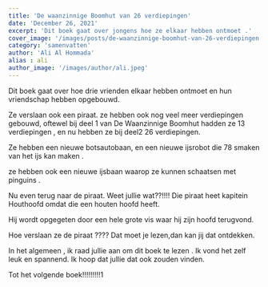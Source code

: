 ```yaml
---
title: 'De waanzinnige Boomhut van 26 verdiepingen'
date: 'December 26, 2021'
excerpt: 'Dit boek gaat over jongens hoe ze elkaar hebben ontmoet .'
cover_image: '/images/posts/de-waanzinnige-boomhut-van-26-verdiepingen.jpg'
category: 'samenvatten'
author: 'Ali Al Hommada'
alias : ali
author_image: '/images/author/ali.jpeg'
---
```


Dit boek gaat over hoe drie vrienden elkaar hebben ontmoet en hun vriendschap hebben opgebouwd.

Ze verslaan ook een piraat. ze hebben ook nog veel meer verdiepingen gebouwd, oftewel bij deel 1 van De Waanzinnige Boomhut hadden ze 13 verdiepingen , en nu hebben ze bij deel2  26 verdiepingen.

Ze hebben een nieuwe botsautobaan, en een nieuwe ijsrobot die 78 smaken  van het ijs kan maken .

ze hebben ook een nieuwe ijsbaan waarop ze kunnen schaatsen met pinguins .

Nu even terug naar de piraat. Weet jullie wat??!!!! Die piraat heet kapitein Houthoofd omdat die een houten hoofd heeft.

Hij wordt opgegeten door een hele grote vis waar hij zijn hoofd terugvond.

  Hoe verslaan ze de piraat ???? Dat moet je lezen,dan kan jij dat ontdekken.

In het algemeen , ik raad jullie aan om dit boek te lezen . Ik vond het zelf leuk en spannend. Ik hoop dat jullie dat ook zouden vinden.

Tot het volgende boek!!!!!!!!!1